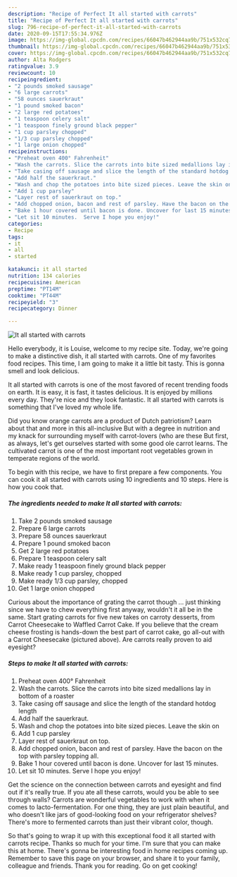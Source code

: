 ```yaml
---
description: "Recipe of Perfect It all started with carrots"
title: "Recipe of Perfect It all started with carrots"
slug: 796-recipe-of-perfect-it-all-started-with-carrots
date: 2020-09-15T17:55:34.976Z
image: https://img-global.cpcdn.com/recipes/66047b462944aa9b/751x532cq70/it-all-started-with-carrots-recipe-main-photo.jpg
thumbnail: https://img-global.cpcdn.com/recipes/66047b462944aa9b/751x532cq70/it-all-started-with-carrots-recipe-main-photo.jpg
cover: https://img-global.cpcdn.com/recipes/66047b462944aa9b/751x532cq70/it-all-started-with-carrots-recipe-main-photo.jpg
author: Alta Rodgers
ratingvalue: 3.9
reviewcount: 10
recipeingredient:
- "2 pounds smoked sausage"
- "6 large carrots"
- "58 ounces sauerkraut"
- "1 pound smoked bacon"
- "2 large red potatoes"
- "1 teaspoon celery salt"
- "1 teaspoon finely ground black pepper"
- "1 cup parsley chopped"
- "1/3 cup parsley chopped"
- "1 large onion chopped"
recipeinstructions:
- "Preheat oven 400° Fahrenheit"
- "Wash the carrots. Slice the carrots into bite sized medallions lay in bottom of a roaster"
- "Take casing off sausage and slice the length of the standard hotdog length"
- "Add half the sauerkraut."
- "Wash and chop the potatoes into bite sized pieces. Leave the skin on"
- "Add 1 cup parsley"
- "Layer rest of sauerkraut on top."
- "Add chopped onion, bacon and rest of parsley. Have the bacon on the top with parsley topping all."
- "Bake 1 hour covered until bacon is done. Uncover for last 15 minutes."
- "Let sit 10 minutes.  Serve I hope you enjoy!"
categories:
- Recipe
tags:
- it
- all
- started

katakunci: it all started 
nutrition: 134 calories
recipecuisine: American
preptime: "PT14M"
cooktime: "PT44M"
recipeyield: "3"
recipecategory: Dinner

---
```



![It all started with carrots](https://img-global.cpcdn.com/recipes/66047b462944aa9b/751x532cq70/it-all-started-with-carrots-recipe-main-photo.jpg)

Hello everybody, it is Louise, welcome to my recipe site. Today, we're going to make a distinctive dish, it all started with carrots. One of my favorites food recipes. This time, I am going to make it a little bit tasty. This is gonna smell and look delicious.

It all started with carrots is one of the most favored of recent trending foods on earth. It is easy, it is fast, it tastes delicious. It is enjoyed by millions every day. They're nice and they look fantastic. It all started with carrots is something that I've loved my whole life.

Did you know orange carrots are a product of Dutch patriotism? Learn about that and more in this all-inclusive But with a degree in nutrition and my knack for surrounding myself with carrot-lovers (who are these But first, as always, let&#39;s get ourselves started with some good ole carrot learns. The cultivated carrot is one of the most important root vegetables grown in temperate regions of the world.


To begin with this recipe, we have to first prepare a few components. You can cook it all started with carrots using 10 ingredients and 10 steps. Here is how you cook that.

<!--inarticleads1-->

##### The ingredients needed to make It all started with carrots:

1. Take 2 pounds smoked sausage
1. Prepare 6 large carrots
1. Prepare 58 ounces sauerkraut
1. Prepare 1 pound smoked bacon
1. Get 2 large red potatoes
1. Prepare 1 teaspoon celery salt
1. Make ready 1 teaspoon finely ground black pepper
1. Make ready 1 cup parsley, chopped
1. Make ready 1/3 cup parsley, chopped
1. Get 1 large onion chopped


Curious about the importance of grating the carrot though … just thinking since we have to chew everything first anyway, wouldn&#39;t it all be in the same. Start grating carrots for five new takes on carroty desserts, from Carrot Cheesecake to Waffled Carrot Cake. If you believe that the cream cheese frosting is hands-down the best part of carrot cake, go all-out with a Carrot Cheesecake (pictured above). Are carrots really proven to aid eyesight? 

<!--inarticleads2-->

##### Steps to make It all started with carrots:

1. Preheat oven 400° Fahrenheit
1. Wash the carrots. Slice the carrots into bite sized medallions lay in bottom of a roaster
1. Take casing off sausage and slice the length of the standard hotdog length
1. Add half the sauerkraut.
1. Wash and chop the potatoes into bite sized pieces. Leave the skin on
1. Add 1 cup parsley
1. Layer rest of sauerkraut on top.
1. Add chopped onion, bacon and rest of parsley. Have the bacon on the top with parsley topping all.
1. Bake 1 hour covered until bacon is done. Uncover for last 15 minutes.
1. Let sit 10 minutes.  Serve I hope you enjoy!


Get the science on the connection between carrots and eyesight and find out if it&#39;s really true. If you ate all these carrots, would you be able to see through walls? Carrots are wonderful vegetables to work with when it comes to lacto-fermentation. For one thing, they are just plain beautiful, and who doesn&#39;t like jars of good-looking food on your refrigerator shelves? There&#39;s more to fermented carrots than just their vibrant color, though. 

So that's going to wrap it up with this exceptional food it all started with carrots recipe. Thanks so much for your time. I'm sure that you can make this at home. There's gonna be interesting food in home recipes coming up. Remember to save this page on your browser, and share it to your family, colleague and friends. Thank you for reading. Go on get cooking!

